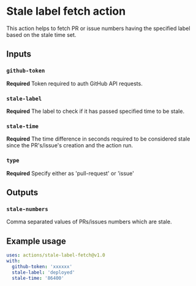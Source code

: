 # Stale label fetch action

This action helps to fetch PR or issue numbers having the specified label based on the stale time set.

## Inputs

### `github-token`

**Required**
Token required to auth GitHub API requests.


### `stale-label`

**Required**
The label to check if it has passed specified time to be stale.


### `stale-time`

**Required**
The time difference in seconds required to be considered stale since the PR's/issue's creation and the action run.

### `type`

**Required**
Specify either as 'pull-request' or 'issue'

## Outputs

### `stale-numbers`

Comma separated values of PRs/issues numbers which are stale.

## Example usage

```yaml
uses: actions/stale-label-fetch@v1.0
with:
  github-token: 'xxxxxx'
  stale-label: 'deployed'
  stale-time: '86400'
```
